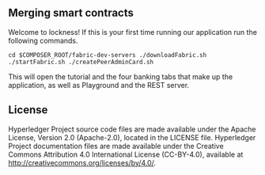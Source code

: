 ## Merging smart contracts

Welcome to lockness! If this is your first time running our application run the following commands.

`cd $COMPOSER_ROOT/fabric-dev-servers
./downloadFabric.sh
./startFabric.sh
./createPeerAdminCard.sh`

This will open the tutorial and the four banking tabs that make up the application, as well as Playground and the REST server.

## License <a name="license"></a>
Hyperledger Project source code files are made available under the Apache License, Version 2.0 (Apache-2.0), located in the LICENSE file. Hyperledger Project documentation files are made available under the Creative Commons Attribution 4.0 International License (CC-BY-4.0), available at http://creativecommons.org/licenses/by/4.0/.